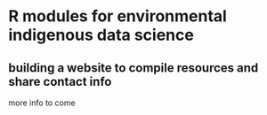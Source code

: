 # R modules for environmental indigenous data science 

## building a website to compile resources and share contact info 

more info to come
